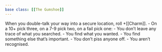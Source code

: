 ```yaml
---
base class: [[The Gumshoe]]
---
```

When you double-talk your way into a secure location, roll +[[Charm]].    -  On a 10+ pick three, on a 7-9 pick two, on a fail pick one:
        -  You don’t leave any trace of what you searched. 
        -  You find what you wanted. 
        -  You find something else that’s important. 
        -  You don’t piss anyone off. 
        -  You aren’t recognised. 
        
